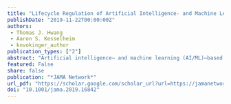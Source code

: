 ```yaml
---
title: "Lifecycle Regulation of Artificial Intelligence- and Machine Learning Based Software Devices in Medicine"
publishDate: "2019-11-22T00:00:00Z"
authors: 
 - Thomas J. Hwang
 - Aaron S. Kesselheim
 - knvokinger_author
publication_types: ["2"]
abstract: "Artificial intelligence– and machine learning (AI/ML)–based technologies aim to improve patient care by uncovering new insights from the vast amount of data generated by an individual patient and by the collective experience of many patients. Machine learning is an AI technique that trains software algorithms to learn from and act on new data to continuously improve performance. In 2018, the US Food and Drug Administration (FDA) cleared the first AI/ML-based software (a program for diabetic retinopathy) that provides screening decisions without needing clinician interpretation. Although such technologies hold promise, they also raise questions about their safety and effectiveness. In April 2019, the FDA announced that it was reviewing how to regulate AI/ML-based software. The distinctive characteristics of AI/ML-based software require a regulatory approach that spans the lifecycle of these technologies, allowing necessary steps to improve treatment while ensuring that the algorithm is safe."
featured: False
share: false
publication: "*JAMA Network*"
url_pdf: "https://scholar.google.com/scholar_url?url=https://jamanetwork.com/journals/jama/articlepdf/2756194/jama_hwang_2019_vp_190145.pdf&hl=en&sa=T&oi=ucasa&ct=usl&ei=uOhgX8blK8TCmAH48qmwDA&scisig=AAGBfm2u3MpkY8ELh39gXHuVGR6xA0Q4Lg"
doi: "10.1001/jama.2019.16842"
---
```

